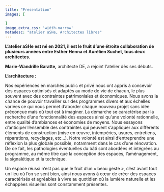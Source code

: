 ```yaml
---
title: "Presentation"
images: [

]
image_extra_css: 'width-narrow'
metadesc: "atelier aSHe, Architectes libres"
---
```


**L’atelier aSHe est né en 2021, il est le fruit d’une étroite collaboration de plusieurs années entre Esther Henna et Aurélien Suchet, tous deux architectes.**   


**Marie-Wandrille Baratte,** architecte DE, a rejoint l'atelier dès ses débuts.  





**L’architecture :**

Nos expériences en marchés public et privé nous ont appris à concevoir des espaces optimisés et adaptés au mode de vie de chacun, le plus souvent avec des contraintes patrimoniales et économiques. Nous avons la chance de pouvoir travailler sur des programmes divers et aux échelles variées ce qui nous permet d’aborder chaque nouveau projet sans idée préconçue mais où tout est à imaginer. La démarche se caractérise par la recherche d’une fonctionnalité des espaces ainsi qu’une volonté rationnelle, entre qualité d’ambiances et économies de moyens. Nous essayons d’anticiper l’ensemble des contraintes qui peuvent s’appliquer aux différents éléments de construction (mise en œuvre, intempéries, usures, entretiens, réparations, recyclages, etc…). Notre volonté est ainsi d’entreprendre une réflexion la plus globale possible, notamment dans le cas d’une rénovation. De ce fait, les pathologies éventuelles du bâti sont abordées et intégrées au programme, au même titre que la conception des espaces, l’aménagement, la signalétique et la technique. 

Un espace réussi n’est pas que le fruit d’un « beau geste », c’est avant tout un lieu où l’on se sent bien, ainsi nous avons à cœur de créer des espaces caractérisés et agréables à vivre au quotidien où la lumière naturelle et les échappées visuelles sont constamment présentes.

